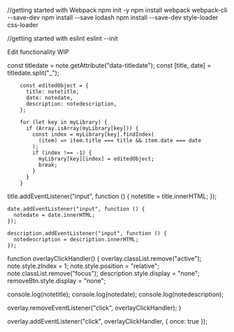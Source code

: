 
//getting started with Webpack
npm init -y
npm install webpack webpack-cli --save-dev
npm install --save lodash
npm install --save-dev style-loader css-loader

//getting started with eslint
eslint --init

Edit functionality WIP  


const titledate = note.getAttribute("data-titledate");
        const [title, date] = titledate.split("_");

        const editedObject = {
          title: notetitle,
          date: notedate,
          description: notedescription,
        };

        for (let key in myLibrary) {
          if (Array.isArray(myLibrary[key])) {
            const index = myLibrary[key].findIndex(
              (item) => item.title === title && item.date === date
            );
            if (index !== -1) {
              myLibrary[key][index] = editedObject;
              break;
            }
          }
        }


   title.addEventListener("input", function () {
      notetitle = title.innerHTML;
    });

    date.addEventListener("input", function () {
      notedate = date.innerHTML;
    });

    description.addEventListener("input", function () {
      notedescription = description.innerHTML;
    });


function overlayClickHandler() {
  overlay.classList.remove("active");
  note.style.zIndex = 1;
  note.style.position = "relative";
  note.classList.remove("focus");
  description.style.display = "none";
  removeBtn.style.display = "none";

  console.log(notetitle);
  console.log(notedate);
  console.log(notedescription);

  overlay.removeEventListener("click", overlayClickHandler);
}

overlay.addEventListener("click", overlayClickHandler, { once: true });
